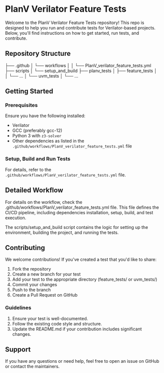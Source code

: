 # PlanV Verilator Feature Tests

Welcome to the PlanV Verilator Feature Tests repository! This repo is designed to help you run and contribute tests for Verilator-based projects. Below, you'll find instructions on how to get started, run tests, and contribute.

## Repository Structure
├── .github
│ └── workflows
│ │ └── PlanV_verilator_feature_tests.yml
├── scripts
│ └── setup_and_build
├── planv_tests
│ ├── feature_tests
│ │ └── ...
│ └── uvm_tests
│ └── ...

## Getting Started

### Prerequisites

Ensure you have the following installed:
- Verilator
- GCC (preferably gcc-12)
- Python 3 with `z3-solver`
- Other dependencies as listed in the `.github/workflows/PlanV_verilator_feature_tests.yml` file

### Setup, Build and Run Tests

For details, refer to the `.github/workflows/PlanV_verilator_feature_tests.yml` file.

## Detailed Workflow
For details on the workflow, check the .github/workflows/PlanV_verilator_feature_tests.yml file. This file defines the CI/CD pipeline, including dependencies installation, setup, build, and test execution.

The scripts/setup_and_build script contains the logic for setting up the environment, building the project, and running the tests.

## Contributing
We welcome contributions! If you've created a test that you'd like to share:

1. Fork the repository
2. Create a new branch for your test
3. Add your test to the appropriate directory (feature_tests/ or uvm_tests/)
4. Commit your changes
5. Push to the branch
6. Create a Pull Request on GitHub

### Guidelines
1. Ensure your test is well-documented.
2. Follow the existing code style and structure.
3. Update the README.md if your contribution includes significant changes.

## Support
If you have any questions or need help, feel free to open an issue on GitHub or contact the maintainers.